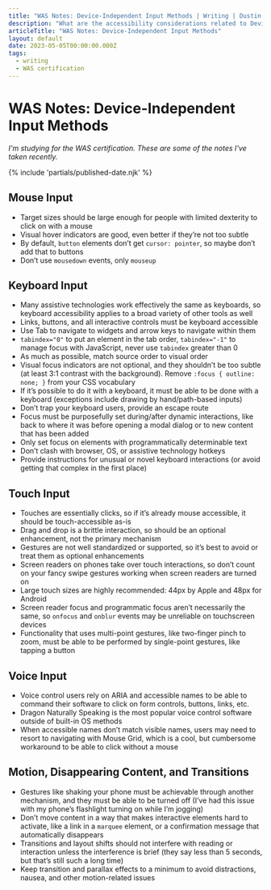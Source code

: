 ```yaml
---
title: "WAS Notes: Device-Independent Input Methods | Writing | Dustin Whisman"
description: "What are the accessibility considerations related to Device-Independent Input Methods?"
articleTitle: "WAS Notes: Device-Independent Input Methods"
layout: default
date: 2023-05-05T00:00:00.000Z
tags:
  - writing
  - WAS certification
---
```


# WAS Notes: Device-Independent Input Methods

_I'm studying for the WAS certification. These are some of the notes I've taken recently._

{% include 'partials/published-date.njk' %}

## Mouse Input

- Target sizes should be large enough for people with limited dexterity to click on with a mouse
- Visual hover indicators are good, even better if they’re not too subtle
- By default, `button` elements don’t get `cursor: pointer`, so maybe don’t add that to buttons
- Don’t use `mousedown` events, only `mouseup`

## Keyboard Input

- Many assistive technologies work effectively the same as keyboards, so keyboard accessibility applies to a broad variety of other tools as well
- Links, buttons, and all interactive controls must be keyboard accessible
- Use Tab to navigate to widgets and arrow keys to navigate within them
- `tabindex="0"` to put an element in the tab order, `tabindex="-1"` to manage focus with JavaScript, never use `tabindex` greater than 0
- As much as possible, match source order to visual order
- Visual focus indicators are not optional, and they shouldn’t be too subtle (at least 3:1 contrast with the background). Remove `:focus { outline: none; }` from your CSS vocabulary
- If it’s possible to do it with a keyboard, it must be able to be done with a keyboard (exceptions include drawing by hand/path-based inputs)
- Don’t trap your keyboard users, provide an escape route
- Focus must be purposefully set during/after dynamic interactions, like back to where it was before opening a modal dialog or to new content that has been added
- Only set focus on elements with programmatically determinable text
- Don’t clash with browser, OS, or assistive technology hotkeys
- Provide instructions for unusual or novel keyboard interactions (or avoid getting that complex in the first place)

## Touch Input

- Touches are essentially clicks, so if it’s already mouse accessible, it should be touch-accessible as-is
- Drag and drop is a brittle interaction, so should be an optional enhancement, not the primary mechanism
- Gestures are not well standardized or supported, so it’s best to avoid or treat them as optional enhancements
- Screen readers on phones take over touch interactions, so don’t count on your fancy swipe gestures working when screen readers are turned on
- Large touch sizes are highly recommended: 44px by Apple and 48px for Android
- Screen reader focus and programmatic focus aren’t necessarily the same, so `onfocus` and `onblur` events may be unreliable on touchscreen devices
- Functionality that uses multi-point gestures, like two-finger pinch to zoom, must be able to be performed by single-point gestures, like tapping a button

## Voice Input

- Voice control users rely on ARIA and accessible names to be able to command their software to click on form controls, buttons, links, etc.
- Dragon Naturally Speaking is the most popular voice control software outside of built-in OS methods
- When accessible names don’t match visible names, users may need to resort to navigating with Mouse Grid, which is a cool, but cumbersome workaround to be able to click without a mouse

## Motion, Disappearing Content, and Transitions

- Gestures like shaking your phone must be achievable through another mechanism, and they must be able to be turned off (I’ve had this issue with my phone’s flashlight turning on while I’m jogging)
- Don’t move content in a way that makes interactive elements hard to activate, like a link in a `marquee` element, or a confirmation message that automatically disappears
- Transitions and layout shifts should not interfere with reading or interaction unless the interference is brief (they say less than 5 seconds, but that’s still such a long time)
- Keep transition and parallax effects to a minimum to avoid distractions, nausea, and other motion-related issues
